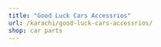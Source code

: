 ```yaml
---
title: "Good Luck Cars Accessrios"
url: /karachi/good-luck-cars-accessrios/
shop: car parts
---
```

